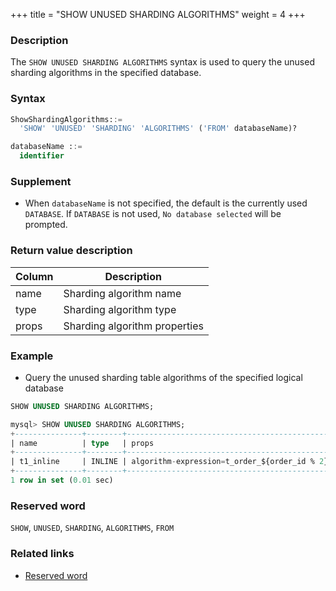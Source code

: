 +++
title = "SHOW UNUSED SHARDING ALGORITHMS"
weight = 4
+++

### Description

The `SHOW UNUSED SHARDING ALGORITHMS` syntax is used to query the unused sharding algorithms in the specified database.

### Syntax

```sql
ShowShardingAlgorithms::=
  'SHOW' 'UNUSED' 'SHARDING' 'ALGORITHMS' ('FROM' databaseName)?

databaseName ::=
  identifier
```

### Supplement

- When `databaseName` is not specified, the default is the currently used `DATABASE`. If `DATABASE` is not used, `No database selected` will be prompted.

### Return value description

| Column | Description                   |
| ------ | ----------------------------- |
| name   | Sharding algorithm name       |
| type   | Sharding algorithm type       |
| props  | Sharding algorithm properties |

### Example

- Query the unused sharding table algorithms of the specified logical database

```sql
SHOW UNUSED SHARDING ALGORITHMS;
```

```sql
mysql> SHOW UNUSED SHARDING ALGORITHMS;
+---------------+--------+-----------------------------------------------------+
| name          | type   | props                                               |
+---------------+--------+-----------------------------------------------------+
| t1_inline     | INLINE | algorithm-expression=t_order_${order_id % 2}        |
+---------------+--------+-----------------------------------------------------+
1 row in set (0.01 sec)
```

### Reserved word

`SHOW`, `UNUSED`, `SHARDING`, `ALGORITHMS`, `FROM`

### Related links

- [Reserved word](/en/reference/distsql/syntax/reserved-word/)
